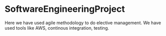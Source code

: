 # SoftwareEngineeringProject
Here we have used agile methodology to do elective management. We have used tools like AWS, continous integration, testing.
